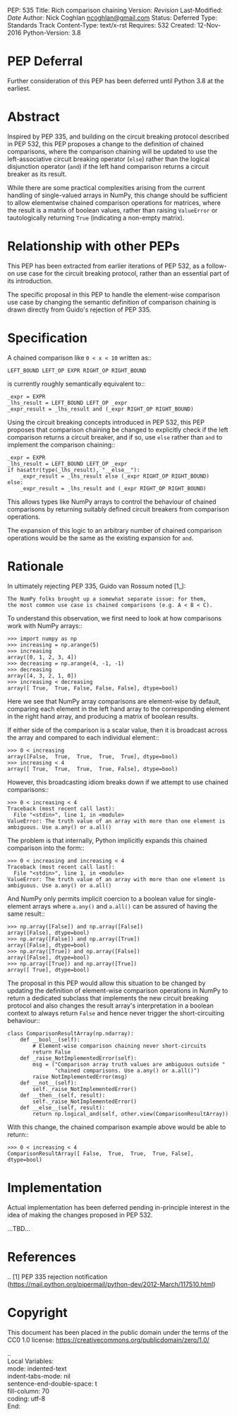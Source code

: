 PEP: 535
Title: Rich comparison chaining
Version: $Revision$
Last-Modified: $Date$
Author: Nick Coghlan <ncoghlan@gmail.com>
Status: Deferred
Type: Standards Track
Content-Type: text/x-rst
Requires: 532
Created: 12-Nov-2016
Python-Version: 3.8

PEP Deferral
============

Further consideration of this PEP has been deferred until Python 3.8 at the
earliest.


Abstract
========

Inspired by PEP 335, and building on the circuit breaking protocol described
in PEP 532, this PEP proposes a change to the definition of chained comparisons,
where the comparison chaining will be updated to use the left-associative
circuit breaking operator (``else``) rather than the logical disjunction
operator  (``and``) if the left hand comparison returns a circuit breaker as
its result.

While there are some practical complexities arising from the current handling
of single-valued arrays in NumPy, this change should be sufficient to allow
elementwise chained comparison operations for matrices, where the result
is a matrix of boolean values, rather than raising ``ValueError``
or tautologically returning ``True`` (indicating a non-empty matrix).


Relationship with other PEPs
============================

This PEP has been extracted from earlier iterations of PEP 532, as a
follow-on use case for the circuit breaking protocol, rather than an essential
part of its introduction.

The specific proposal in this PEP to handle the element-wise comparison use
case by changing the semantic definition of comparison chaining is drawn
directly from Guido's rejection of PEP 335.


Specification
=============

A chained comparison like ``0 < x < 10`` written as::

    LEFT_BOUND LEFT_OP EXPR RIGHT_OP RIGHT_BOUND

is currently roughly semantically equivalent to::

    _expr = EXPR
    _lhs_result = LEFT_BOUND LEFT_OP _expr
    _expr_result = _lhs_result and (_expr RIGHT_OP RIGHT_BOUND)

Using the circuit breaking concepts introduced in PEP 532, this PEP proposes
that comparison chaining be changed to explicitly check if the left comparison
returns a circuit breaker, and if so, use ``else`` rather than ``and`` to
implement the comparison chaining::

    _expr = EXPR
    _lhs_result = LEFT_BOUND LEFT_OP _expr
    if hasattr(type(_lhs_result), "__else__"):
        _expr_result = _lhs_result else (_expr RIGHT_OP RIGHT_BOUND)
    else:
        _expr_result = _lhs_result and (_expr RIGHT_OP RIGHT_BOUND)

This allows types like NumPy arrays to control the behaviour of chained
comparisons by returning suitably defined circuit breakers from comparison
operations.

The expansion of this logic to an arbitrary number of chained comparison
operations would be the same as the existing expansion for ``and``.

Rationale
=========

In ultimately rejecting PEP 335, Guido van Rossum noted [1_]:

    The NumPy folks brought up a somewhat separate issue: for them,
    the most common use case is chained comparisons (e.g. A < B < C).

To understand this observation, we first need to look at how comparisons work
with NumPy arrays::

    >>> import numpy as np
    >>> increasing = np.arange(5)
    >>> increasing
    array([0, 1, 2, 3, 4])
    >>> decreasing = np.arange(4, -1, -1)
    >>> decreasing
    array([4, 3, 2, 1, 0])
    >>> increasing < decreasing
    array([ True,  True, False, False, False], dtype=bool)

Here we see that NumPy array comparisons are element-wise by default, comparing
each element in the left hand array to the corresponding element in the right
hand array, and producing a matrix of boolean results.

If either side of the comparison is a scalar value, then it is broadcast across
the array and compared to each individual element::

    >>> 0 < increasing
    array([False,  True,  True,  True,  True], dtype=bool)
    >>> increasing < 4
    array([ True,  True,  True,  True, False], dtype=bool)

However, this broadcasting idiom breaks down if we attempt to use chained
comparisons::

    >>> 0 < increasing < 4
    Traceback (most recent call last):
      File "<stdin>", line 1, in <module>
    ValueError: The truth value of an array with more than one element is ambiguous. Use a.any() or a.all()

The problem is that internally, Python implicitly expands this chained
comparison into the form::

    >>> 0 < increasing and increasing < 4
    Traceback (most recent call last):
      File "<stdin>", line 1, in <module>
    ValueError: The truth value of an array with more than one element is ambiguous. Use a.any() or a.all()

And NumPy only permits implicit coercion to a boolean value for single-element
arrays where ``a.any()`` and ``a.all()`` can be assured of having the same
result::

    >>> np.array([False]) and np.array([False])
    array([False], dtype=bool)
    >>> np.array([False]) and np.array([True])
    array([False], dtype=bool)
    >>> np.array([True]) and np.array([False])
    array([False], dtype=bool)
    >>> np.array([True]) and np.array([True])
    array([ True], dtype=bool)

The proposal in this PEP would allow this situation to be changed by updating
the definition of element-wise comparison operations in NumPy to return a
dedicated subclass that implements the new circuit breaking protocol and also
changes the result array's interpretation in a boolean context to always
return ``False`` and hence never trigger the short-circuiting behaviour::

    class ComparisonResultArray(np.ndarray):
        def __bool__(self):
            # Element-wise comparison chaining never short-circuits
            return False
        def _raise_NotImplementedError(self):
            msg = ("Comparison array truth values are ambiguous outside "
                   "chained comparisons. Use a.any() or a.all()")
            raise NotImplementedError(msg)
        def __not__(self):
            self._raise_NotImplementedError()
        def __then__(self, result):
            self._raise_NotImplementedError()
        def __else__(self, result):
            return np.logical_and(self, other.view(ComparisonResultArray))

With this change, the chained comparison example above would be able to return::

    >>> 0 < increasing < 4
    ComparisonResultArray([ False,  True,  True,  True, False], dtype=bool)


Implementation
==============

Actual implementation has been deferred pending in-principle interest in the
idea of making the changes proposed in PEP 532.

...TBD...


References
==========

.. [1] PEP 335 rejection notification
   (https://mail.python.org/pipermail/python-dev/2012-March/117510.html)

Copyright
=========

This document has been placed in the public domain under the terms of the
CC0 1.0 license: https://creativecommons.org/publicdomain/zero/1.0/


..  
   Local Variables:  
   mode: indented-text  
   indent-tabs-mode: nil  
   sentence-end-double-space: t  
   fill-column: 70  
   coding: utf-8  
   End:  
